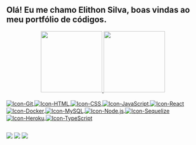 ## Olá! Eu me chamo Elithon Silva, boas vindas ao meu portfólio de códigos.

<div align="center">
  <a href="https://github.com/oelithon">
  <img height="160em" src="https://github-readme-stats.vercel.app/api?username=oelithon&show_icons=true&theme=github_dark&include_all_commits=true&count_private=true"/>
  <img height="160em" src="https://github-readme-stats.vercel.app/api/top-langs/?username=oelithon&layout=compact&langs_count=7&theme=github_dark"/>
</div>
<div style="display: inline_block"><br>
  <img align="center" alt="Icon-Git" src="https://icongr.am/devicon/git-original.svg?size=28&color=currentColor">
  <img align="center" alt="Icon-HTML" src="https://icongr.am/devicon/html5-original.svg?size=28&color=currentColor">
  <img align="center" alt="Icon-CSS" src="https://icongr.am/devicon/css3-original.svg?size=28&color=currentColor">
  <img align="center" alt="Icon-JavaScript" src="https://icongr.am/devicon/javascript-original.svg?size=28&color=currentColor">
  <img align="center" alt="Icon-React" src="https://icongr.am/devicon/react-original.svg?size=28&color=currentColor">
  <img align="center" alt="Icon-Docker" src="https://icongr.am/devicon/docker-original.svg?size=28&color=currentColor">
  <img align="center" alt="Icon-MySQL" src="https://icongr.am/devicon/mysql-original.svg?size=28&color=currentColor">
  <img align="center" alt="Icon-Node.js" src="https://icongr.am/devicon/nodejs-original.svg?size=28&color=currentColor">
  <img align="center" alt="Icon-Sequelize" src="https://icongr.am/devicon/sequelize-original.svg?size=28&color=currentColor">
  <img align="center" alt="Icon-Heroku" src="https://icongr.am/devicon/heroku-original.svg?size=28&color=currentColor">
  <img align="center" alt="Icon-TypeScript" src="https://icongr.am/devicon/typescript-original.svg?size=28&color=currentColor">
</div>
  
  ##
 
<div>
  <a href = "mailto:elithonsilva@gmail.com"><img src="https://img.shields.io/badge/-Gmail-%23333?style=for-the-badge&logo=gmail&logoColor=white" target="_blank"></a>
  <a href="https://instagram.com/oelithon"><img src="https://img.shields.io/badge/-Instagram-%23E4405F?style=for-the-badge&logo=instagram&logoColor=white" target="_blank"></a>
  <a href="https://www.linkedin.com/in/elithonsilva/"><img src="https://img.shields.io/badge/-LinkedIn-%230077B5?style=for-the-badge&logo=linkedin&logoColor=white" target="_blank"></a>
</div>
